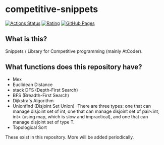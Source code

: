 # competitive-snippets

[![Actions Status](https://github.com/Kyure-A/competitive-snippets/workflows/verify/badge.svg)](https://github.com/Kyure-A/competitive-snippets/actions) 
[![Rating](https://badgen.org/img/atcoder/kyre/rating/algorithm?style=flat)](https://atcoder.jp/users/kyre?contestType=algo)
[![GitHub Pages](https://img.shields.io/static/v1?label=GitHub+Pages&message=+&color=brightgreen&logo=github&style=flat)](https://kyure-a.github.io/competitive-snippets/)


## What is this?

Snippets / Library for Competitive programming (mainly AtCoder).

## What functions does this repository have?

- Mex
- Euclidean Distance
- stack DFS (Depth-First Search) 
- BFS (Breadth-First Search)
- Dijkstra's Algorithm
- Unionfind (Disjoint Set Union)
  -There are three types: one that can manage disjoint set of int, one that can manage disjoint set of pair<int, int> (using map, which is slow and impractical), and one that can manage disjoint set of type T.
- Topological Sort

These exist in this repository. More will be added periodically.
